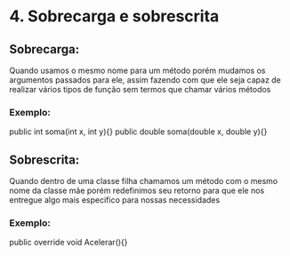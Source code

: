 # 4. Sobrecarga e sobrescrita 


## Sobrecarga:
Quando usamos o mesmo nome para um método porém mudamos os argumentos passados para ele, assim fazendo com que ele seja capaz de realizar vários tipos de função sem termos que chamar vários métodos

### Exemplo:
public int soma(int x, int y){}
public double soma(double x, double y){}


## Sobrescrita:
Quando dentro de uma classe filha chamamos um método com o mesmo nome da classe mãe porém redefinimos seu retorno para que ele nos entregue algo mais especifico para nossas necessidades

### Exemplo:
public override void Acelerar(){}

